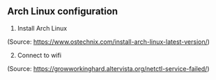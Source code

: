 ## Arch Linux configuration

1. Install Arch Linux

(Source: https://www.ostechnix.com/install-arch-linux-latest-version/)

2. Connect to wifi

(Source: https://growworkinghard.altervista.org/netctl-service-failed/)
